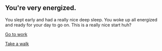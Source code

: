 <!DOCTYPE html>
<html lang="en">
  <head>
    <meta charset="UTF-8">
    <meta name="viewport" content="width=device-width, initial-scale=1.0">
    <meta http-equiv="X-UA-Compatible" content="ie=edge">
    <title>Life as a Lucky Guy</title>
    <link rel="stylesheet" href="./style.css">
    <link rel="icon" href="./favicon.ico" type="image/x-icon">
  </head>
  <body>
    <main>
        <h2>You're very energized.</h2>
        <p>You slept early and had a really nice deep sleep. You woke up all energized and ready for your day to go on. This is a really nice start huh? </p>
    <p><a href="go-to-work.md">Go to work</a></p>
    <p><a href="dont-go-to-work.md">Take a walk</a></p>
    </main>
	<script src="index.js"></script>
  </body>
</html>